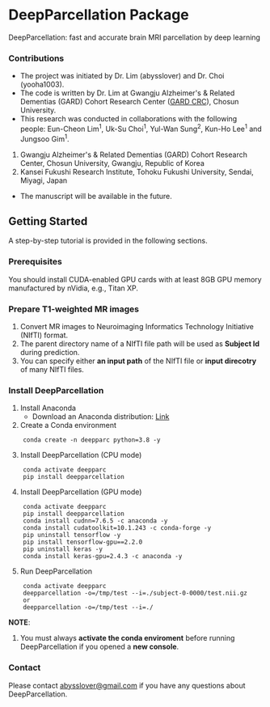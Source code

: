 # DeepParcellation Package
DeepParcellation: fast and accurate brain MRI parcellation by deep learning

### Contributions
- The project was initiated by Dr. Lim (abysslover) and Dr. Choi (yooha1003).
- The code is written by Dr. Lim at Gwangju Alzheimer's & Related Dementias (GARD) Cohort Research Center ([GARD CRC](http://nrcd.re.kr/)), Chosun University.
- This research was conducted in collaborations with the following people:
Eun-Cheon Lim<sup>1</sup>, Uk-Su Choi<sup>1</sup>, Yul-Wan Sung<sup>2</sup>, Kun-Ho Lee<sup>1</sup> and Jungsoo Gim<sup>1</sup>.

1. Gwangju Alzheimer's & Related Dementias (GARD) Cohort Research Center, Chosun University, Gwangju, Republic of Korea
2. Kansei Fukushi Research Institute, Tohoku Fukushi University, Sendai, Miyagi, Japan

- The manuscript will be available in the future.

## Getting Started
A step-by-step tutorial is provided in the following sections.

### Prerequisites
You should install CUDA-enabled GPU cards with at least 8GB GPU memory manufactured by nVidia, e.g., Titan XP.

### Prepare T1-weighted MR images

1. Convert MR images to Neuroimaging Informatics Technology Initiative (NIfTI) format.
2. The parent directory name of a NIfTI file path will be used as **Subject Id** during prediction.
3. You can specify either **an input path** of the NIfTI file or **input direcotry** of many NIfTI files.

### Install DeepParcellation
1. Install Anaconda
   - Download an Anaconda distribution: [Link](https://www.anaconda.com/distribution/)
2. Create a Conda environment
```
	conda create -n deepparc python=3.8 -y
```
3. Install DeepParcellation (CPU mode)
```
	conda activate deepparc
	pip install deepparcellation
```

4. Install DeepParcellation (GPU mode)
```
	conda activate deepparc
	pip install deepparcellation
	conda install cudnn=7.6.5 -c anaconda -y
	conda install cudatoolkit=10.1.243 -c conda-forge -y
	pip uninstall tensorflow -y
	pip install tensorflow-gpu==2.2.0
	pip uninstall keras -y
	conda install keras-gpu=2.4.3 -c anaconda -y
```
5. Run DeepParcellation
```
	conda activate deepparc
	deepparcellation -o=/tmp/test --i=./subject-0-0000/test.nii.gz
	or
	deepparcellation -o=/tmp/test --i=./
```
**NOTE**:
1. You must always **activate the conda enviroment** before running DeepParcellation if you opened a **new console**.

### Contact
Please contact abysslover@gmail.com if you have any questions about DeepParcellation.